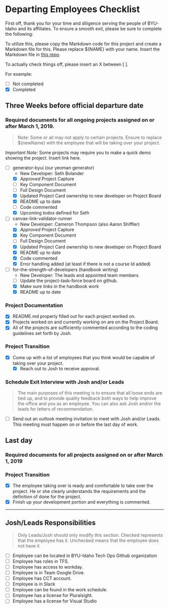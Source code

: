 # Departing Employees Checklist

First off, thank you for your time and diligence serving the people of BYU-Idaho and its affiliates. To ensure a smooth exit, please be sure to complete the following:

To utilize this, please copy the Markdown code for this project and create a Markdown file for this. Please replace ${NAME} with your name. Insert the Markdown file in [this repo](https://github.com/byuitechops/the-wall-of-the-fallen).

To actually check things off, please insert an X between [ ].

For example:
- [ ] Not completed
- [X] Completed

## Three Weeks before official departure date

### Required documents for all ongoing projects assigned on or after March 1, 2019.

> Note: Some or all may not apply to certain projects. Ensure to replace ${newName} with the employee that will be taking over your project.
<!-- Videotape a demo/explanation of projects that only runs ~1 or 2 times a semester -->

*Important Note:* Some projects may require you to make a quick demo showing the project. Insert link here.

- [ ] generator-byui (our yeoman generator)
    - New Developer: Seth Bolander
    - [X] *Approved* Project Capture
    - [ ] Key Component Document
    - [ ] Full Design Document
    - [X] Updated Project Card ownership to new developer on Project Board
    - [X] README up to date
    - [ ] Code commented
    - [X] Upcoming todos defined for Seth
- [ ] canvas-link-validator-runner
    - New Developer: Cameron Thompson (also Aaron Shiffler)
    - [X] *Approved* Project Capture
    - [X] Key Component Document
    - [ ] Full Design Document
    - [X] Updated Project Card ownership to new developer on Project Board
    - [X] README up to date
    - [X] Code commented
    - [X] Error handling added (at least if there is not a course Id added)
- [ ] for-the-strength-of-developers (handbook writing)
    - New Developer: The leads and appointed team members
    - [ ] Update the project-task-force board on github.
    - [X] Make sure links in the handbook work
    - [X] README up to date

### Project Documentation
- [X] README.md properly filled out for each project worked on.
- [X] Projects worked on and currently working on are on the Project Board.
- [X] All of the projects are sufficiently commented according to the coding guidelines set forth by Josh.

### Project Transition
- [X] Come up with a list of employees that you think would be capable of taking over your project.
    - [X] Reach out to Josh to receive approval.

### Schedule Exit Interview with Josh and/or Leads

> The main purposes of this meeting is to ensure that all loose ends are tied up, and to provide quality feedback both ways to help improve the office and you as an employee. You can also ask Josh and/or the leads for letters of recommendation. 

- [ ] Send out an outlook meeting invitation to meet with Josh and/or Leads. This meeting must happen on or before the last day of work.

## Last day

### Required documents for all projects assigned on or after March 1, 2019

### Project Transition
- [X] The employee taking over is ready and comfortable to take over the project. He or she clearly understands the requirements and the definition of done for the project.
- [X] Finish up your development portion and everything is commented.

-----------------------

## Josh/Leads Responsibilities
> Only Leads/Josh should only modify this section. Checked represents that the employee has it. Unchecked means that the employee does not have it.

- [ ] Employee can be located in BYU-Idaho Tech Ops Github organization
- [ ] Employee has roles in TFS.
- [ ] Employee has access to workday.
- [ ] Employee is in Team Google Drive.
- [ ] Employee has CCT account.
- [ ] Employee is in Slack
- [ ] Employee can be found in the work schedule.
- [ ] Employee has a license for Pluralsight.
- [ ] Employee has a license for Visual Studio
